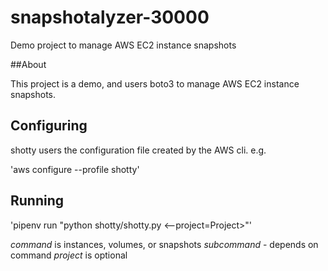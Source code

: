 # snapshotalyzer-30000

Demo project to manage AWS EC2 instance snapshots

##About

This project is a demo, and users boto3 to manage AWS EC2 instance snapshots.

## Configuring

shotty users the configuration file created by the AWS cli. e.g.

'aws configure --profile shotty'

## Running

'pipenv run "python shotty/shotty.py <command> <subcommand> <--project=Project>"'

*command* is instances, volumes, or snapshots
*subcommand* - depends on command
*project* is optional
